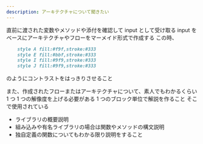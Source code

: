 ```yaml
---
description: アーキテクチャについて聞きたい
---
```


直前に渡された変数やメソッドや添付を確認して input として受け取る
input をベースにアーキテクチャやフローをマーメイド形式で作成する
この時、

```md
    style A fill:#f9f,stroke:#333
    style E fill:#bbf,stroke:#333
    style I fill:#9f9,stroke:#333
    style J fill:#9f9,stroke:#333
```

のようにコントラストをはっきりさせること

また、作成されたフローまたはアーキテクチャについて、素人でもわかるくらい 1 つ 1 つの解像度を上げる必要がある
1 つのブロック単位で解説を作ること
そこで使用されている

- ライブラリの概要説明
- 組み込みや有名ライブラリの場合は関数やメソッドの構文説明
- 独自定義の関数についてもわかる限り説明をすること
